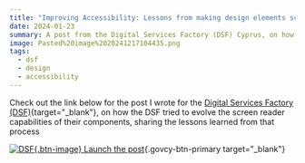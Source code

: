```yaml
---
title: "Improving Accessibility: Lessons from making design elements screen reader-friendly (by DSF)"
date: 2024-01-23
summary: A post from the Digital Services Factory (DSF) Cyprus, on how DSF tried to evolve the screen reader capabilities of their components.
image: Pasted%20image%2020241217104435.png
tags:
  - dsf
  - design
  - accessibility
---
```

Check out the link below for the post I wrote for the [Digital Services Factory (DSF)](https://dsf.dmrid.gov.cy/){target="_blank"}, on how the DSF tried to evolve the screen reader capabilities of their components, sharing the lessons learned from that process

[![DSF](/img/dsf-small-white-icon.svg){.btn-image} Launch the post](https://dsf.dmrid.gov.cy/2024/01/23/improving-accessibility-lessons-from-making-design-elements-screen-reader-friendly/){.govcy-btn-primary target="_blank"}